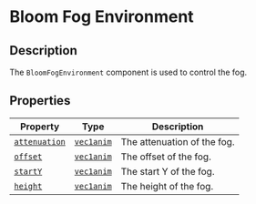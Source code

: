# Bloom Fog Environment

## Description

The `BloomFogEnvironment` component is used to control the fog.

## Properties

| Property                                      | Type                                  | Description                   |
|-----------------------------------------------|---------------------------------------|-------------------------------|
| [`attenuation`](../animations/attenuation.md) | [`vec1anim`](../types/vec1anim.md)    | The attenuation of the fog.   |
| [`offset`](../animations/offset.md)           | [`vec1anim`](../types/vec1anim.md)    | The offset of the fog.        |
| [`startY`](../animations/starty.md)           | [`vec1anim`](../types/vec1anim.md)    | The start Y of the fog.       |
| [`height`](../animations/height.md)           | [`vec1anim`](../types/vec1anim.md)    | The height of the fog.        |